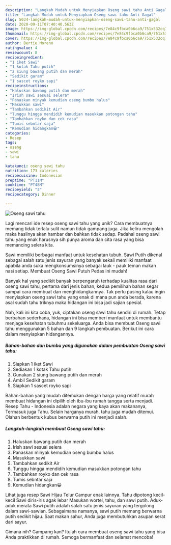 ```yaml
---
description: "Langkah Mudah untuk Menyiapkan Oseng sawi tahu Anti Gagal"
title: "Langkah Mudah untuk Menyiapkan Oseng sawi tahu Anti Gagal"
slug: 5034-langkah-mudah-untuk-menyiapkan-oseng-sawi-tahu-anti-gagal
date: 2020-09-11T07:40:40.563Z
image: https://img-global.cpcdn.com/recipes/7e84c9fbca0b6ca9/751x532cq70/oseng-sawi-tahu-foto-resep-utama.jpg
thumbnail: https://img-global.cpcdn.com/recipes/7e84c9fbca0b6ca9/751x532cq70/oseng-sawi-tahu-foto-resep-utama.jpg
cover: https://img-global.cpcdn.com/recipes/7e84c9fbca0b6ca9/751x532cq70/oseng-sawi-tahu-foto-resep-utama.jpg
author: Bertie Moreno
ratingvalue: 4
reviewcount: 8
recipeingredient:
- "1 iket Sawi"
- "1 kotak Tahu putih"
- "2 siung bawang putih dan merah"
- "Sedikit garam"
- "1 sascet royko sapi"
recipeinstructions:
- "Haluskan bawang putih dan merah"
- "Irish sawi sesuai selera"
- "Panaskan minyak kemudian oseng bumbu halus"
- "Masukkan sawi"
- "Tambahkan sedikit Air"
- "Tunggu hingga mendidih kemudian masukkan potongan tahu"
- "Tambahkan royko dan cek rasa"
- "Tumis sebntar saja"
- "Kemudian hidangkan😀"
categories:
- Resep
tags:
- oseng
- sawi
- tahu

katakunci: oseng sawi tahu 
nutrition: 173 calories
recipecuisine: Indonesian
preptime: "PT11M"
cooktime: "PT48M"
recipeyield: "3"
recipecategory: Dinner

---
```



![Oseng sawi tahu](https://img-global.cpcdn.com/recipes/7e84c9fbca0b6ca9/751x532cq70/oseng-sawi-tahu-foto-resep-utama.jpg)

Lagi mencari ide resep oseng sawi tahu yang unik? Cara membuatnya memang tidak terlalu sulit namun tidak gampang juga. Jika keliru mengolah maka hasilnya akan hambar dan bahkan tidak sedap. Padahal oseng sawi tahu yang enak harusnya sih punya aroma dan cita rasa yang bisa memancing selera kita.

Sawi memiliki berbagai manfaat untuk kesehatan tubuh. Sawi Putih dikenal sebagai salah satu jenis sayuran yang banyak sekali memiliki manfaat apabila anda suka mengkonsumsinya sebagai lauk - pauk teman makan nasi setiap. Membuat Oseng Sawi Putuh Pedas ini mudah!

Banyak hal yang sedikit banyak berpengaruh terhadap kualitas rasa dari oseng sawi tahu, pertama dari jenis bahan, kedua pemilihan bahan segar sampai cara membuat dan menghidangkannya. Tak perlu pusing kalau ingin menyiapkan oseng sawi tahu yang enak di mana pun anda berada, karena asal sudah tahu triknya maka hidangan ini bisa jadi sajian spesial.


Nah, kali ini kita coba, yuk, ciptakan oseng sawi tahu sendiri di rumah. Tetap berbahan sederhana, hidangan ini bisa memberi manfaat untuk membantu menjaga kesehatan tubuhmu sekeluarga. Anda bisa membuat Oseng sawi tahu menggunakan 5 bahan dan 9 langkah pembuatan. Berikut ini cara dalam menyiapkan hidangannya.

<!--inarticleads1-->

##### Bahan-bahan dan bumbu yang digunakan dalam pembuatan Oseng sawi tahu:

1. Siapkan 1 iket Sawi
1. Sediakan 1 kotak Tahu putih
1. Gunakan 2 siung bawang putih dan merah
1. Ambil Sedikit garam
1. Siapkan 1 sascet royko sapi


Bahan-bahan yang mudah ditemukan dengan harga yang relatif murah membuat hidangan ini dipilih oleh ibu-ibu rumah tangga serta menjadi. Resep Tahu - Indonesia adalah negara yang kaya akan makananya, Termasuk juga Tahu. Selain harganya murah, tahu juga mudah ditemui. Olahan berbentuk kubus berwarna putih ini menjadi salah. 

<!--inarticleads2-->

##### Langkah-langkah membuat Oseng sawi tahu:

1. Haluskan bawang putih dan merah
1. Irish sawi sesuai selera
1. Panaskan minyak kemudian oseng bumbu halus
1. Masukkan sawi
1. Tambahkan sedikit Air
1. Tunggu hingga mendidih kemudian masukkan potongan tahu
1. Tambahkan royko dan cek rasa
1. Tumis sebntar saja
1. Kemudian hidangkan😀


Lihat juga resep Sawi Hijau Telur Campur enak lainnya. Tahu dipotong kecil-kecil Sawi diris-iris agak lebar Masukan wortel, tahu, dan sawi putih. Aduk-aduk merata Sawi putih adalah salah satu jenis sayuran yang tergolong dalam sawi-sawian. Sebagaimana namanya, sawi putih memang berwarna putih sedikit hijau. Saat makan sahur, Anda juga membutuhkan asupan serat dari sayur. 

Gimana nih? Gampang kan? Itulah cara membuat oseng sawi tahu yang bisa Anda praktikkan di rumah. Semoga bermanfaat dan selamat mencoba!

